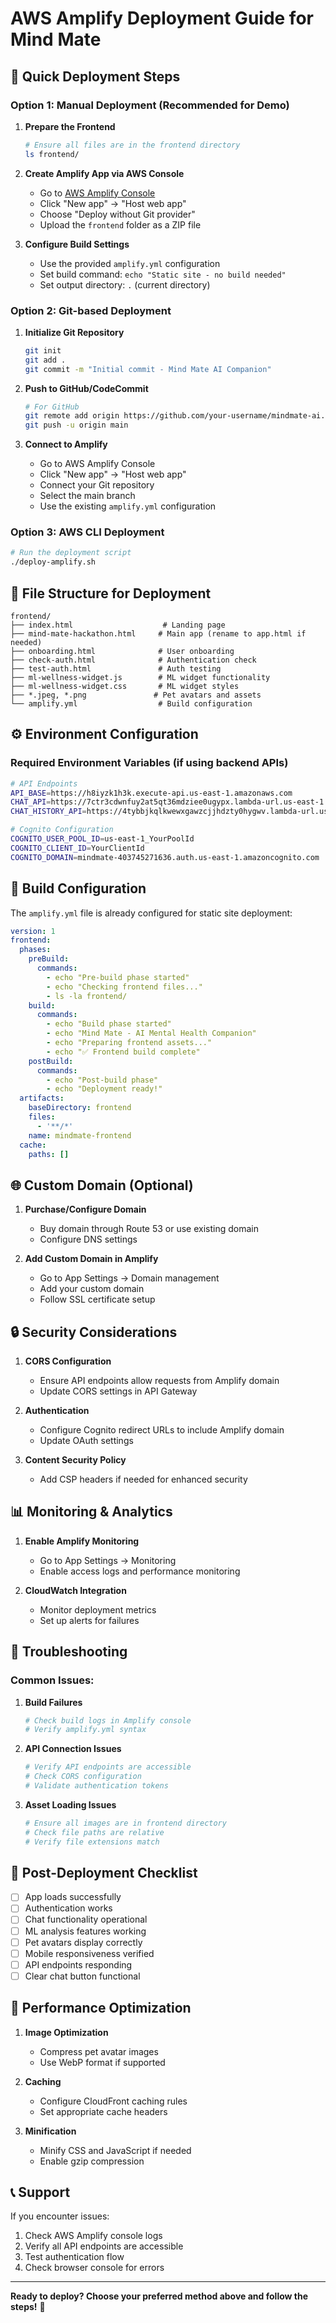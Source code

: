 # AWS Amplify Deployment Guide for Mind Mate

## 🚀 Quick Deployment Steps

### Option 1: Manual Deployment (Recommended for Demo)

1. **Prepare the Frontend**
   ```bash
   # Ensure all files are in the frontend directory
   ls frontend/
   ```

2. **Create Amplify App via AWS Console**
   - Go to [AWS Amplify Console](https://console.aws.amazon.com/amplify/)
   - Click "New app" → "Host web app"
   - Choose "Deploy without Git provider"
   - Upload the `frontend` folder as a ZIP file

3. **Configure Build Settings**
   - Use the provided `amplify.yml` configuration
   - Set build command: `echo "Static site - no build needed"`
   - Set output directory: `.` (current directory)

### Option 2: Git-based Deployment

1. **Initialize Git Repository**
   ```bash
   git init
   git add .
   git commit -m "Initial commit - Mind Mate AI Companion"
   ```

2. **Push to GitHub/CodeCommit**
   ```bash
   # For GitHub
   git remote add origin https://github.com/your-username/mindmate-ai.git
   git push -u origin main
   ```

3. **Connect to Amplify**
   - Go to AWS Amplify Console
   - Click "New app" → "Host web app"
   - Connect your Git repository
   - Select the main branch
   - Use the existing `amplify.yml` configuration

### Option 3: AWS CLI Deployment

```bash
# Run the deployment script
./deploy-amplify.sh
```

## 📁 File Structure for Deployment

```
frontend/
├── index.html                    # Landing page
├── mind-mate-hackathon.html     # Main app (rename to app.html if needed)
├── onboarding.html              # User onboarding
├── check-auth.html              # Authentication check
├── test-auth.html               # Auth testing
├── ml-wellness-widget.js        # ML widget functionality
├── ml-wellness-widget.css       # ML widget styles
├── *.jpeg, *.png               # Pet avatars and assets
└── amplify.yml                  # Build configuration
```

## ⚙️ Environment Configuration

### Required Environment Variables (if using backend APIs)
```bash
# API Endpoints
API_BASE=https://h8iyzk1h3k.execute-api.us-east-1.amazonaws.com
CHAT_API=https://7ctr3cdwnfuy2at5qt36mdziee0ugypx.lambda-url.us-east-1.on.aws
CHAT_HISTORY_API=https://4tybbjkqlkwewxgawzcjjhdzty0hygwv.lambda-url.us-east-1.on.aws

# Cognito Configuration
COGNITO_USER_POOL_ID=us-east-1_YourPoolId
COGNITO_CLIENT_ID=YourClientId
COGNITO_DOMAIN=mindmate-403745271636.auth.us-east-1.amazoncognito.com
```

## 🔧 Build Configuration

The `amplify.yml` file is already configured for static site deployment:

```yaml
version: 1
frontend:
  phases:
    preBuild:
      commands:
        - echo "Pre-build phase started"
        - echo "Checking frontend files..."
        - ls -la frontend/
    build:
      commands:
        - echo "Build phase started"
        - echo "Mind Mate - AI Mental Health Companion"
        - echo "Preparing frontend assets..."
        - echo "✅ Frontend build complete"
    postBuild:
      commands:
        - echo "Post-build phase"
        - echo "Deployment ready!"
  artifacts:
    baseDirectory: frontend
    files:
      - '**/*'
    name: mindmate-frontend
  cache:
    paths: []
```

## 🌐 Custom Domain (Optional)

1. **Purchase/Configure Domain**
   - Buy domain through Route 53 or use existing domain
   - Configure DNS settings

2. **Add Custom Domain in Amplify**
   - Go to App Settings → Domain management
   - Add your custom domain
   - Follow SSL certificate setup

## 🔒 Security Considerations

1. **CORS Configuration**
   - Ensure API endpoints allow requests from Amplify domain
   - Update CORS settings in API Gateway

2. **Authentication**
   - Configure Cognito redirect URLs to include Amplify domain
   - Update OAuth settings

3. **Content Security Policy**
   - Add CSP headers if needed for enhanced security

## 📊 Monitoring & Analytics

1. **Enable Amplify Monitoring**
   - Go to App Settings → Monitoring
   - Enable access logs and performance monitoring

2. **CloudWatch Integration**
   - Monitor deployment metrics
   - Set up alerts for failures

## 🚨 Troubleshooting

### Common Issues:

1. **Build Failures**
   ```bash
   # Check build logs in Amplify console
   # Verify amplify.yml syntax
   ```

2. **API Connection Issues**
   ```bash
   # Verify API endpoints are accessible
   # Check CORS configuration
   # Validate authentication tokens
   ```

3. **Asset Loading Issues**
   ```bash
   # Ensure all images are in frontend directory
   # Check file paths are relative
   # Verify file extensions match
   ```

## 📱 Post-Deployment Checklist

- [ ] App loads successfully
- [ ] Authentication works
- [ ] Chat functionality operational
- [ ] ML analysis features working
- [ ] Pet avatars display correctly
- [ ] Mobile responsiveness verified
- [ ] API endpoints responding
- [ ] Clear chat button functional

## 🎯 Performance Optimization

1. **Image Optimization**
   - Compress pet avatar images
   - Use WebP format if supported

2. **Caching**
   - Configure CloudFront caching rules
   - Set appropriate cache headers

3. **Minification**
   - Minify CSS and JavaScript if needed
   - Enable gzip compression

## 📞 Support

If you encounter issues:
1. Check AWS Amplify console logs
2. Verify all API endpoints are accessible
3. Test authentication flow
4. Check browser console for errors

---

**Ready to deploy? Choose your preferred method above and follow the steps!** 🚀